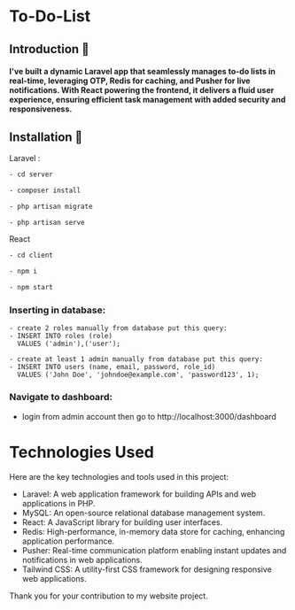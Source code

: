 # To-Do-List

## Introduction 🖖

#### I've built a dynamic Laravel app that seamlessly manages to-do lists in real-time, leveraging OTP, Redis for caching, and Pusher for live notifications. With React powering the frontend, it delivers a fluid user experience, ensuring efficient task management with added security and responsiveness.

## Installation 💽

Laravel :

```bash
- cd server
```

```bash
- composer install
```

```bash
- php artisan migrate
```

```bash
- php artisan serve
```

React

```bash
- cd client
```

```bash
- npm i
```

```bash
- npm start
```

### Inserting in database:

```
- create 2 roles manually from database put this query:
- INSERT INTO roles (role)
  VALUES ('admin'),('user');
```

```
- create at least 1 admin manually from database put this query:
- INSERT INTO users (name, email, password, role_id)
  VALUES ('John Doe', 'johndoe@example.com', 'password123', 1);
```

### Navigate to dashboard:

- login from admin account then go to
  http://localhost:3000/dashboard

# Technologies Used

Here are the key technologies and tools used in this project:

- Laravel: A web application framework for building APIs and web applications in PHP.
- MySQL: An open-source relational database management system.
- React: A JavaScript library for building user interfaces.
- Redis: High-performance, in-memory data store for caching, enhancing application performance.
- Pusher: Real-time communication platform enabling instant updates and notifications in web applications.
- Tailwind CSS: A utility-first CSS framework for designing responsive web applications.

Thank you for your contribution to my website project.

